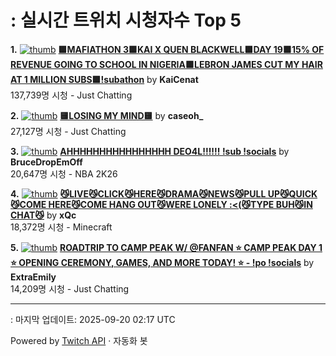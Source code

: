 # : 실시간 트위치 시청자수 Top 5

**1.** [![thumb](https://static-cdn.jtvnw.net/previews-ttv/live_user_kaicenat-320x180.jpg)](https://twitch.tv/KaiCenat)
**[🟩MAFIATHON 3🟩KAI X QUEN BLACKWELL🟩DAY 19🟩15% OF REVENUE GOING TO SCHOOL IN NIGERIA🟩LEBRON JAMES CUT MY HAIR AT 1 MILLION SUBS🟩!subathon](https://twitch.tv/KaiCenat)** by **KaiCenat**<br>137,739명 시청  - Just Chatting

**2.** [![thumb](https://static-cdn.jtvnw.net/previews-ttv/live_user_caseoh_-320x180.jpg)](https://twitch.tv/caseoh_)
**[🟨LOSING MY MIND🟨](https://twitch.tv/caseoh_)** by **caseoh_**<br>27,127명 시청  - Just Chatting

**3.** [![thumb](https://static-cdn.jtvnw.net/previews-ttv/live_user_brucedropemoff-320x180.jpg)](https://twitch.tv/BruceDropEmOff)
**[AHHHHHHHHHHHHHHHH DEO4L!!!!!! !sub !socials](https://twitch.tv/BruceDropEmOff)** by **BruceDropEmOff**<br>20,647명 시청  - NBA 2K26

**4.** [![thumb](https://static-cdn.jtvnw.net/previews-ttv/live_user_xqc-320x180.jpg)](https://twitch.tv/xQc)
**[😼LIVE😼CLICK😼HERE😼DRAMA😼NEWS😼PULL UP😼QUICK😼COME HERE😼COME HANG OUT😼WERE LONELY :<(😼TYPE BUH😼IN CHAT😼](https://twitch.tv/xQc)** by **xQc**<br>18,372명 시청  - Minecraft

**5.** [![thumb](https://static-cdn.jtvnw.net/previews-ttv/live_user_extraemily-320x180.jpg)](https://twitch.tv/ExtraEmily)
**[ROADTRIP TO CAMP PEAK W/ @FANFAN ⭐️ CAMP PEAK DAY 1 ⭐️ OPENING CEREMONY, GAMES, AND MORE TODAY! ⭐️ - !po !socials](https://twitch.tv/ExtraEmily)** by **ExtraEmily**<br>14,209명 시청  - Just Chatting


---
: 마지막 업데이트: 2025-09-20 02:17 UTC

Powered by [Twitch API](https://dev.twitch.tv/docs/api/reference) · 자동화 봇